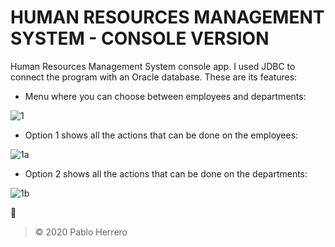 # **HUMAN RESOURCES MANAGEMENT SYSTEM - CONSOLE VERSION** 

Human Resources Management System console app. I used JDBC to connect the program with an Oracle database. These are its features:

- Menu where you can choose between employees and departments:

![1](https://user-images.githubusercontent.com/57707569/87036743-8faa4f00-c1eb-11ea-89d3-90502e4c6bbc.jpg)

- Option 1 shows all the actions that can be done on the employees:

![1a](https://user-images.githubusercontent.com/57707569/87036745-90db7c00-c1eb-11ea-8c4d-c882334428e7.jpg)

- Option 2 shows all the actions that can be done on the departments:

![1b](https://user-images.githubusercontent.com/57707569/87036746-90db7c00-c1eb-11ea-9c14-8ead0bbf09bc.jpg)

:metal:

> © 2020 Pablo Herrero
